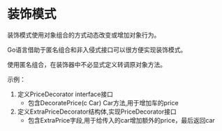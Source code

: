 # 装饰模式
装饰模式使用对象组合的方式动态改变或增加对象行为。

Go语言借助于匿名组合和非入侵式接口可以很方便实现装饰模式。

使用匿名组合，在装饰器中不必显式定义转调原对象方法。

示例：
1. 定义PriceDecorator interface接口
   - 包含DecoratePrice(c Car) Car方法,用于增加车的price
2. 定义ExtraPriceDecorator结构体,实现PriceDecorator接口
   - 包含ExtraPrice字段,用于给传入的car增加额外的price，最后返回car